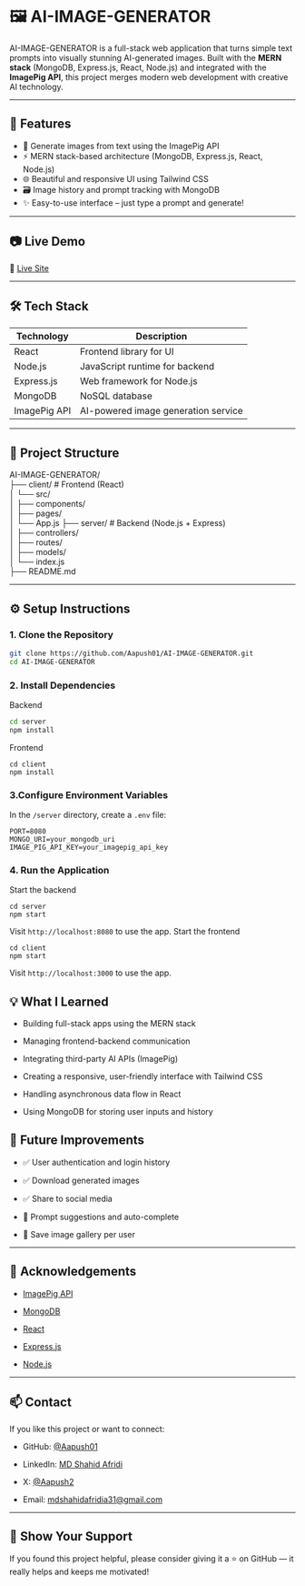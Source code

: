 # 🖼️ AI-IMAGE-GENERATOR

AI-IMAGE-GENERATOR is a full-stack web application that turns simple text prompts into visually stunning AI-generated images. Built with the **MERN stack** (MongoDB, Express.js, React, Node.js) and integrated with the **ImagePig API**, this project merges modern web development with creative AI technology.

---

## 🚀 Features

- 🎨 Generate images from text using the ImagePig API
- ⚡ MERN stack-based architecture (MongoDB, Express.js, React, Node.js)
- 🌐 Beautiful and responsive UI using Tailwind CSS
- 🗃️ Image history and prompt tracking with MongoDB
- ✨ Easy-to-use interface – just type a prompt and generate!

---

## 📷 Live Demo

🔗 [Live Site](https://artify-ai-img.vercel.app/) 

---

## 🛠️ Tech Stack

| Technology   | Description                          |
|--------------|--------------------------------------|
| React        | Frontend library for UI              |
| Node.js      | JavaScript runtime for backend       |
| Express.js   | Web framework for Node.js            |
| MongoDB      | NoSQL database                       |
| ImagePig API | AI-powered image generation service  |

---

## 📁 Project Structure

AI-IMAGE-GENERATOR/  
├── client/ # Frontend (React)  
│ └── src/  
│ ├── components/  
│ ├── pages/  
│ └── App.js 
├── server/ # Backend (Node.js + Express)  
│ ├── controllers/  
│ ├── routes/  
│ ├── models/  
│ └── index.js  
├── README.md

---

## ⚙️ Setup Instructions

### 1. Clone the Repository

```bash
git clone https://github.com/Aapush01/AI-IMAGE-GENERATOR.git
cd AI-IMAGE-GENERATOR
```
### 2. Install Dependencies
Backend
```bash
cd server
npm install
```
Frontend
```
cd client
npm install
```
### 3.Configure Environment Variables
In the `/server` directory, create a `.env` file:
```
PORT=8080
MONGO_URI=your_mongodb_uri
IMAGE_PIG_API_KEY=your_imagepig_api_key
```
### 4. Run the Application
Start the backend
```
cd server
npm start
```
Visit `http://localhost:8080` to use the app.
Start the frontend
```
cd client
npm start
```
Visit `http://localhost:3000` to use the app.
## 💡 What I Learned

-   Building full-stack apps using the MERN stack
    
-   Managing frontend-backend communication
    
-   Integrating third-party AI APIs (ImagePig)
    
-   Creating a responsive, user-friendly interface with Tailwind CSS
    
-   Handling asynchronous data flow in React
    
-   Using MongoDB for storing user inputs and history

## 🧠 Future Improvements

-   ✅ User authentication and login history
    
-   ✅ Download generated images
    
-   ✅ Share to social media
    
-   🔄 Prompt suggestions and auto-complete
    
-   📁 Save image gallery per user
    

----------

## 🙏 Acknowledgements

-   [ImagePig API](https://imagepig.com/docs/)
    
-   [MongoDB](https://mongodb.com/)
    
-   [React](https://reactjs.org/)
    
-   [Express.js](https://expressjs.com/)
    
-   [Node.js](https://nodejs.org/)
    

----------

## 📫 Contact

If you like this project or want to connect:

-   GitHub: [@Aapush01](https://github.com/Aapush01)
    
-   LinkedIn: [MD Shahid Afridi](https://www.linkedin.com/in/md-shahidafridi/)

- X: [@Aapush2](https://x.com/Aapush2)
    
-   Email: mdshahidafridia31@gmail.com
    

----------

## 🌟 Show Your Support

If you found this project helpful, please consider giving it a ⭐ on GitHub — it really helps and keeps me motivated!
